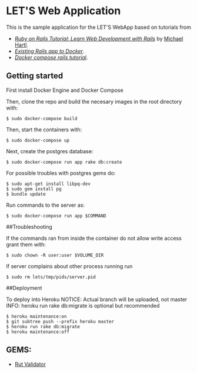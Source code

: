 # LET'S Web Application

This is the sample application for the LET'S WebApp based on tutorials from
- [*Ruby on Rails Tutorial:
Learn Web Development with Rails*](http://www.railstutorial.org/)
by [Michael Hartl](http://www.michaelhartl.com/).
- [*Existing Rails app to Docker*](http://chrisstump.online/2016/02/20/docker-existing-rails-application/).
- [*Docker compose rails tutorial*](https://docs.docker.com/compose/rails/).

## Getting started

First install Docker Engine and Docker Compose

Then, clone the repo and build the necesary images in the root directory with:

```
$ sudo docker-compose build
```

Then, start the containers with:

```
$ sudo docker-compose up
```

Next, create the postgres database:

```
$ sudo docker-compose run app rake db:create
```

For possible troubles with postgres gems do:

```
$ sudo apt-get install libpq-dev
$ sudo gem install pg
$ bundle update
```

Run commands to the server as:

```
$ sudo docker-compose run app $COMMAND
```

##Troubleshooting

If the commands ran from inside the container do not allow write access grant them with:

```
$ sudo chown -R user:user $VOLUME_DIR
```

If server complains about other process running run

```
$ sudo rm lets/tmp/pids/server.pid
```

##Deployment

To deploy into Heroku
NOTICE: Actual branch will be uploaded, not master
INFO: heroku run rake db:migrate is optional but recommended

```
$ heroku maintenance:on
$ git subtree push --prefix heroku master
$ heroku run rake db:migrate
$ heroku maintenance:off
```

## GEMS:
- [Rut Validator](https://github.com/Phifo/rut_validation)
